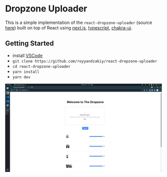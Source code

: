 # Dropzone Uploader

This is a simple implementation of the `react-dropzone-uploader` (source [here](https://react-dropzone-uploader.js.org/)) built on top of React using [next.js](https://nextjs.org/), [typescript](https://www.typescriptlang.org/), [chakra-ui](https://chakra-ui.com/).

## Getting Started
- install [VSCode](https://code.visualstudio.com/)
- `git clone https://github.com/royyandzakiy/react-dropzone-uploader`
- `cd react-dropzone-uploader`
- `yarn install`
- `yarn dev`

![](docs/ss.png)